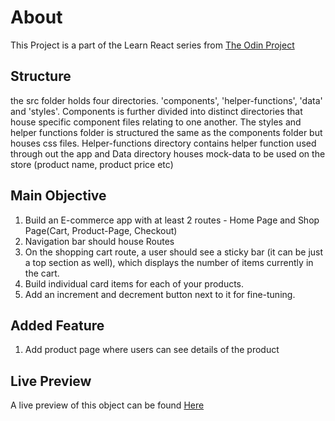 # About

This Project is a part of the Learn React series from [The Odin Project](https://www.theodinproject.com/paths/full-stack-javascript/courses/javascript/lessons/shopping-cart)

## Structure

the src folder holds four directories. 'components', 'helper-functions', 'data' and 'styles'. Components is further divided into distinct directories that house specific component files relating to one another. The styles and helper functions folder is structured the same as the components folder but houses css files. Helper-functions directory contains helper function used through out the app and Data directory houses mock-data to be used on the store (product name, product price etc)

## Main Objective

1. Build an E-commerce app with at least 2 routes - Home Page and Shop Page(Cart, Product-Page, Checkout)
2. Navigation bar should house Routes
3. On the shopping cart route, a user should see a sticky bar (it can be just a top section as well), which displays the number of items currently in the cart.
4. Build individual card items for each of your products.
5. Add an increment and decrement button next to it for fine-tuning.

## Added Feature

1. Add product page where users can see details of the product

## Live Preview 
A live preview of this object can be found [Here](https://arinze19.github.io/TOP-React-project-4/)
